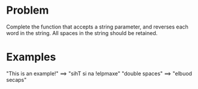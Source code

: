 # Problem

Complete the function that accepts a string parameter, and reverses each word in the string. All spaces in the string should be retained.

# Examples

"This is an example!" ==> "sihT si na !elpmaxe"
"double  spaces"      ==> "elbuod  secaps"